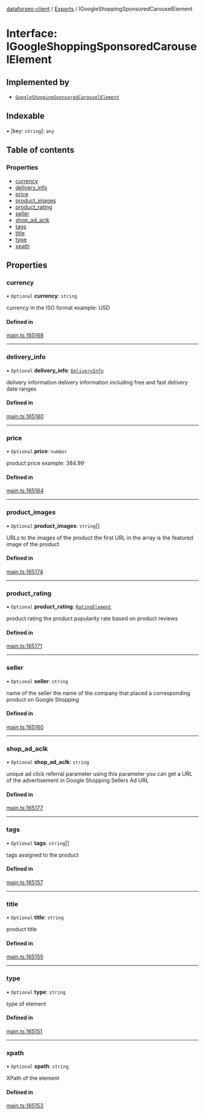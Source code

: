 [dataforseo-client](../README.md) / [Exports](../modules.md) / IGoogleShoppingSponsoredCarouselElement

# Interface: IGoogleShoppingSponsoredCarouselElement

## Implemented by

- [`GoogleShoppingSponsoredCarouselElement`](../classes/GoogleShoppingSponsoredCarouselElement.md)

## Indexable

▪ [key: `string`]: `any`

## Table of contents

### Properties

- [currency](IGoogleShoppingSponsoredCarouselElement.md#currency)
- [delivery\_info](IGoogleShoppingSponsoredCarouselElement.md#delivery_info)
- [price](IGoogleShoppingSponsoredCarouselElement.md#price)
- [product\_images](IGoogleShoppingSponsoredCarouselElement.md#product_images)
- [product\_rating](IGoogleShoppingSponsoredCarouselElement.md#product_rating)
- [seller](IGoogleShoppingSponsoredCarouselElement.md#seller)
- [shop\_ad\_aclk](IGoogleShoppingSponsoredCarouselElement.md#shop_ad_aclk)
- [tags](IGoogleShoppingSponsoredCarouselElement.md#tags)
- [title](IGoogleShoppingSponsoredCarouselElement.md#title)
- [type](IGoogleShoppingSponsoredCarouselElement.md#type)
- [xpath](IGoogleShoppingSponsoredCarouselElement.md#xpath)

## Properties

### currency

• `Optional` **currency**: `string`

currency in the ISO format
example:
USD

#### Defined in

[main.ts:165168](https://github.com/dataforseo/TypeScriptClient/blob/7ca1aa4/main.ts#L165168)

___

### delivery\_info

• `Optional` **delivery\_info**: [`DeliveryInfo`](../classes/DeliveryInfo.md)

delivery information
delivery information including free and fast delivery date ranges

#### Defined in

[main.ts:165180](https://github.com/dataforseo/TypeScriptClient/blob/7ca1aa4/main.ts#L165180)

___

### price

• `Optional` **price**: `number`

product price
example:
384.99

#### Defined in

[main.ts:165164](https://github.com/dataforseo/TypeScriptClient/blob/7ca1aa4/main.ts#L165164)

___

### product\_images

• `Optional` **product\_images**: `string`[]

URLs to the images of the product
the first URL in the array is the featured image of the product

#### Defined in

[main.ts:165174](https://github.com/dataforseo/TypeScriptClient/blob/7ca1aa4/main.ts#L165174)

___

### product\_rating

• `Optional` **product\_rating**: [`RatingElement`](../classes/RatingElement.md)

product rating
the product popularity rate based on product reviews

#### Defined in

[main.ts:165171](https://github.com/dataforseo/TypeScriptClient/blob/7ca1aa4/main.ts#L165171)

___

### seller

• `Optional` **seller**: `string`

name of the seller
the name of the company that placed a corresponding product on Google Shopping

#### Defined in

[main.ts:165160](https://github.com/dataforseo/TypeScriptClient/blob/7ca1aa4/main.ts#L165160)

___

### shop\_ad\_aclk

• `Optional` **shop\_ad\_aclk**: `string`

unique ad click referral parameter
using this parameter you can get a URL of the advertisement in Google Shopping Sellers Ad URL

#### Defined in

[main.ts:165177](https://github.com/dataforseo/TypeScriptClient/blob/7ca1aa4/main.ts#L165177)

___

### tags

• `Optional` **tags**: `string`[]

tags assigned to the product

#### Defined in

[main.ts:165157](https://github.com/dataforseo/TypeScriptClient/blob/7ca1aa4/main.ts#L165157)

___

### title

• `Optional` **title**: `string`

product title

#### Defined in

[main.ts:165155](https://github.com/dataforseo/TypeScriptClient/blob/7ca1aa4/main.ts#L165155)

___

### type

• `Optional` **type**: `string`

type of element

#### Defined in

[main.ts:165151](https://github.com/dataforseo/TypeScriptClient/blob/7ca1aa4/main.ts#L165151)

___

### xpath

• `Optional` **xpath**: `string`

XPath of the element

#### Defined in

[main.ts:165153](https://github.com/dataforseo/TypeScriptClient/blob/7ca1aa4/main.ts#L165153)
